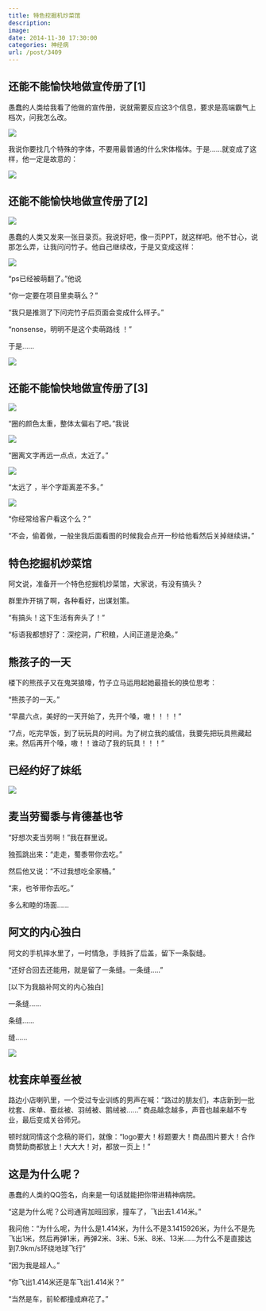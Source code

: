 ```yaml
---
title: 特色挖掘机炒菜馆
description: 
image: 
date: 2014-11-30 17:30:00
categories: 神经病
url: /post/3409
---
```


## 还能不能愉快地做宣传册了[1]

愚蠢的人类给我看了他做的宣传册，说就需要反应这3个信息，要求是高端霸气上档次，问我怎么改。

![](https://storage.fleek-internal.com/0a3a8890-e65e-47ce-93d7-0442b9209d38-bucket/blog/posts/2014-11/11-30/1.jpg)

我说你要找几个特殊的字体，不要用最普通的什么宋体楷体。于是……就变成了这样，他一定是故意的：

![](https://storage.fleek-internal.com/0a3a8890-e65e-47ce-93d7-0442b9209d38-bucket/blog/posts/2014-11/11-30/2.jpg)

## 还能不能愉快地做宣传册了[2]

![](https://storage.fleek-internal.com/0a3a8890-e65e-47ce-93d7-0442b9209d38-bucket/blog/posts/2014-11/11-30/3.jpg)

愚蠢的人类又发来一张目录页。我说好吧，像一页PPT，就这样吧。他不甘心，说那怎么弄，让我问问竹子。他自己继续改，于是又变成这样：

![](https://storage.fleek-internal.com/0a3a8890-e65e-47ce-93d7-0442b9209d38-bucket/blog/posts/2014-11/11-30/4.jpg)

“ps已经被萌翻了。”他说

“你一定要在项目里卖萌么？”

“我只是推测了下问完竹子后页面会变成什么样子。”

“nonsense，明明不是这个卖萌路线 ！”

于是……

![](https://storage.fleek-internal.com/0a3a8890-e65e-47ce-93d7-0442b9209d38-bucket/blog/posts/2014-11/11-30/5.jpg)

## 还能不能愉快地做宣传册了[3]

![](https://storage.fleek-internal.com/0a3a8890-e65e-47ce-93d7-0442b9209d38-bucket/blog/posts/2014-11/11-30/6.jpg)

“圈的颜色太重，整体太偏右了吧。”我说

![](https://storage.fleek-internal.com/0a3a8890-e65e-47ce-93d7-0442b9209d38-bucket/blog/posts/2014-11/11-30/7.jpg)

“圈离文字再远一点点，太近了。”

![](https://storage.fleek-internal.com/0a3a8890-e65e-47ce-93d7-0442b9209d38-bucket/blog/posts/2014-11/11-30/8.jpg)

“太远了 ，半个字距离差不多。”

![](https://storage.fleek-internal.com/0a3a8890-e65e-47ce-93d7-0442b9209d38-bucket/blog/posts/2014-11/11-30/9.jpg)

“你经常给客户看这个么？”

“不会，偷着做，一般坐我后面看图的时候我会点开一秒给他看然后关掉继续讲。”

## 特色挖掘机炒菜馆

阿文说，准备开一个特色挖掘机炒菜馆，大家说，有没有搞头？

群里炸开锅了啊，各种看好，出谋划策。

“有搞头！这下生活有奔头了！”

“标语我都想好了：深挖洞，广积粮，人间正道是沧桑。”

## 熊孩子的一天

楼下的熊孩子又在鬼哭狼嚎，竹子立马运用起她最擅长的换位思考：

“熊孩子的一天。”

“早晨六点，美好的一天开始了，先开个嗓，嗷！！！！”

“7点，吃完早饭，到了玩玩具的时间。为了树立我的威信，我要先把玩具熊藏起来。然后再开个嗓，嗷！！谁动了我的玩具！！！”

## 已经约好了妹纸

![](https://storage.fleek-internal.com/0a3a8890-e65e-47ce-93d7-0442b9209d38-bucket/blog/posts/2014-11/11-30/10.png)

## 麦当劳蜀黍与肯德基也爷

“好想次麦当劳啊！”我在群里说。

独孤跳出来：“走走，蜀黍带你去吃。”

然后他又说：“不过我想吃全家桶。”

“来，也爷带你去吃。”

多么和睦的场面……

## 阿文的内心独白

阿文的手机摔水里了，一时情急，手贱拆了后盖，留下一条裂缝。

“还好合回去还能用，就是留了一条缝。一条缝.....”

[以下为我脑补阿文的内心独白]

一条缝……

条缝……

缝……

![](https://storage.fleek-internal.com/0a3a8890-e65e-47ce-93d7-0442b9209d38-bucket/blog/posts/2014-11/11-30/11.gif)

## 枕套床单蚕丝被

路边小店喇叭里，一个受过专业训练的男声在喊：“路过的朋友们，本店新到一批枕套、床单、蚕丝被、羽绒被、鹅绒被……” 商品越念越多，声音也越来越不专业，最后变成关谷师兄。

顿时就同情这个念稿的哥们，就像：“logo要大！标题要大！商品图片要大！合作商赞助商都放上！大大大！对，都放一页上！”

## 这是为什么呢？

愚蠢的人类的QQ签名，向来是一句话就能把你带进精神病院。

“这是为什么呢？公司通宵加班回家，撞车了，飞出去1.414米。”

我问他：“为什么呢，为什么是1.414米，为什么不是3.1415926米，为什么不是先飞出1米，然后再弹1米，再弹2米、3米、5米、8米、13米……为什么不是直接达到7.9km/s环绕地球飞行”

“因为我是超人。”

“你飞出1.414米还是车飞出1.414米？”

“当然是车，前轮都撞成麻花了。”
